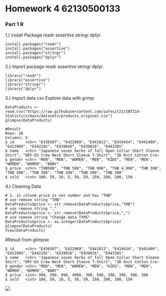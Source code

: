 # Homework 4 62130500133

### Part 1 R

1.) install Package readr assertive stringr dplyr.

```{R}
install.packages("readr")
install.packages("assertive")
install.packages("stringr")
install.packages("dplyr")
```

2.) import package readr assertive stringr dplyr.

```{R}
library("readr")
library("assertive")
library("stringr")
library("dplyr")
```

3.) Import data csv Explore data with grimp

```{R}
DataProducts <- read.csv("https://raw.githubusercontent.com/safesit23/INT214-Statistics/main/datasets/products_original.csv")
glimpse(DataProducts)
```

```{R}
#Result
Rows: 10
Columns: 5
$ id     <chr> "E436507", "E422969", "E441012", "E419434", "E441490", "E422969", "E442292", "E439016", "E439016", "E443301"
$ name   <chr> "Japanese seven herbs of fall Open Collar Short Sleeve Shirt", "DRY-EX Crew Neck Short Sleeve T-Shirt", "3D Knit Cotton Cre~
$ gender <chr> "MEN", "MEN", "WOMEN", "MEN", "KIDS", "MEN", "MEN", "WOMEN", "WOMEN", "BABY"
$ price  <chr> "THB990", "THB 590", "THB 990", "THB 4,990", "THB 390", "THB 590", "THB 390", "THB 390", "THB 390", "THB 390"
$ sold   <int> 100, 59, 10, 5, 58, 59, 250, 200, 200, 150
```

4.) Cleaning Data

```{R}
# 1. in colunm price is not number and has "THB"
# use remove string "THB"
DataProducts$price <- str_remove(DataProducts$price,"THB")
# use remove string ","
DataProducts$price <- str_remove(DataProducts$price,",")
# use remove string "Change data TYPE"
DataProducts$price <- as.integer(DataProducts$price)
glimpse(DataProducts)
View(DataProducts)
```

#Result from glimpse

```{R}
$ id     <chr> "E436507", "E422969", "E441012", "E419434", "E441490", "E422969", "E442292", "E439016", "E439016", "E443301"
$ name   <chr> "Japanese seven herbs of fall Open Collar Short Sleeve Shirt", "DRY-EX Crew Neck Short Sleeve T-Shirt", "3D Knit Cotton Cre~
$ gender <chr> "MEN", "MEN", "WOMEN", "MEN", "KIDS", "MEN", "MEN", "WOMEN", "WOMEN", "BABY"
$ price  <int> 990, 590, 990, 4990, 390, 590, 390, 390, 390, 390
$ sold   <int> 100, 59, 10, 5, 58, 59, 250, 200, 200, 150
```

<a href="https://raw.githubusercontent.com/sit-2021-int214/031-Finance-Accounting-Courses---Udemy-13K-course-/main/HW04/HW04_62130500133/image/cleaningdata.png">
  <img align="center" src="https://raw.githubusercontent.com/sit-2021-int214/031-Finance-Accounting-Courses---Udemy-13K-course-/main/HW04/HW04_62130500133/image/cleaningdata.png" />
</a>
